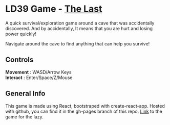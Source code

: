# LD39 Game - [The Last](https://ldjam.com/events/ludum-dare/39/the-lost)
A quick survival/exploration game around a cave that was accidentally discovered. And by accidentally, It means that you are hurt and losing power quickly!

Navigate around the cave to find anything that can help you survive!

## Controls
**Movement** : WASD/Arrow Keys  
**Interact** : Enter/Space/Z/Mouse

## General Info
This game is made using React, bootstraped with create-react-app.
Hosted with github, you can find it in the gh-pages branch of this repo. [Link](https://vija02.github.io/LD39) to the game for the lazy.
